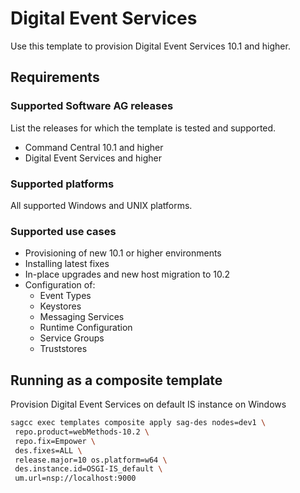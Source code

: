 # Digital Event Services
 
Use this template to provision Digital Event Services 10.1 and higher.
 
 
## Requirements
 
### Supported Software AG releases
 
List the releases for which the template is tested and supported.
 
* Command Central 10.1 and higher
* Digital Event Services and higher
 
### Supported platforms
 
All supported Windows and UNIX platforms.
 
### Supported use cases
 
* Provisioning of new 10.1 or higher environments
* Installing latest fixes
* In-place upgrades and new host migration to 10.2
* Configuration of:
  * Event Types
  * Keystores
  * Messaging Services
  * Runtime Configuration
  * Service Groups
  * Truststores 
 
## Running as a composite template
Provision Digital Event Services on default IS instance on Windows
 ```bash
 sagcc exec templates composite apply sag-des nodes=dev1 \ 
  repo.product=webMethods-10.2 \
  repo.fix=Empower \
  des.fixes=ALL \
  release.major=10 os.platform=w64 \
  des.instance.id=OSGI-IS_default \
  um.url=nsp://localhost:9000
  ```
